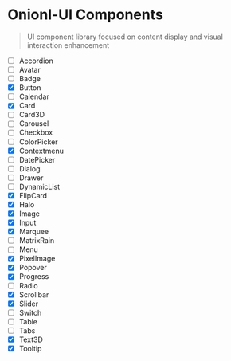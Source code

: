 # Onionl-UI Components

> UI component library focused on content display and visual interaction enhancement

- [ ] Accordion
- [ ] Avatar
- [ ] Badge
- [x] Button
- [ ] Calendar
- [x] Card
- [ ] Card3D
- [ ] Carousel
- [ ] Checkbox
- [ ] ColorPicker
- [x] Contextmenu
- [ ] DatePicker
- [ ] Dialog
- [ ] Drawer
- [ ] DynamicList
- [x] FlipCard
- [x] Halo
- [x] Image
- [x] Input
- [x] Marquee
- [ ] MatrixRain
- [ ] Menu
- [x] PixelImage
- [x] Popover
- [x] Progress
- [ ] Radio
- [x] Scrollbar
- [x] Slider
- [ ] Switch
- [ ] Table
- [ ] Tabs
- [x] Text3D
- [x] Tooltip
